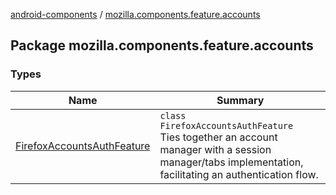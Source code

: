 [android-components](../index.md) / [mozilla.components.feature.accounts](./index.md)

## Package mozilla.components.feature.accounts

### Types

| Name | Summary |
|---|---|
| [FirefoxAccountsAuthFeature](-firefox-accounts-auth-feature/index.md) | `class FirefoxAccountsAuthFeature`<br>Ties together an account manager with a session manager/tabs implementation, facilitating an authentication flow. |
